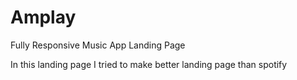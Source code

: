 # Amplay
Fully Responsive Music App Landing Page

In this landing page I tried to make better landing page than spotify
